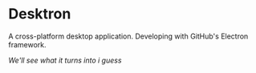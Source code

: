 # Desktron
A cross-platform desktop application. Developing with GitHub's Electron framework.

*We'll see what it turns into i guess*